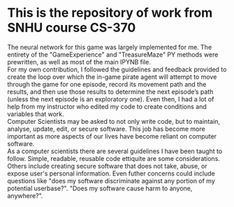 # This is the repository of work from SNHU course CS-370

The neural network for this game was largely implemented for me. The entirety of the "GameExperience" and "TreasureMaze" PY methods were prewritten, as well as most of the main IPYNB file.  
For my own contribution, I followed the guidelines and feedback provided to create the loop over which the in-game pirate agent will attempt to move through the game for one episode, record its movement path and the results, and then use those results to determine the next episode’s path (unless the next episode is an exploratory one). Even then, I had a lot of help from my instructor who edited my code to create conditions and variables that work.  
Computer Scientists may be asked to not only write code, but to maintain, analyse, update, edit, or secure software. This job has become more important as more aspects of our lives have become reliant on computer software.  
As a computer scientists there are several guidelines I have been taught to follow. Simple, readable, reusable code ettiquite are some considerations. Others include creating secure software that does not take, abuse, or expose user's personal information. Even futher concerns could include questions like "does my software discriminate against any portion of my potential userbase?". "Does my software cause harm to anyone, anywhere?".  
